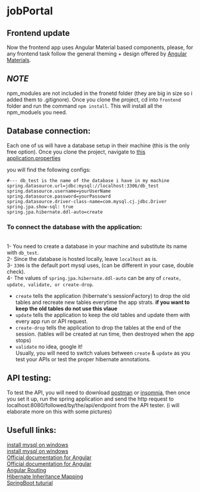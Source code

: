 # jobPortal

## **Frontend update** 
Now the frontend app uses Angular Material based components, please, for any frontend task follow the general theming + design offered by [Angular Materials](https://material.angular.io).

## *NOTE*
npm_modules are not included in the fronetd folder (they are big in size so i added them to .gitignore). Once you clone the project, cd into `frontend` folder and run the command `npm install`. This will install all the npm_moduels you need. 
## Database connection:

Each one of us will have a database setup in their machine (this is the only free option). 
Once you clone the project, navigate to [this application.properties](https://github.com/Yazeed1s/JobBoard/blob/main/backend/src/main/resources/application.properties)

you will find the following configs:
```
#--- db_test is the name of the database i have in my machine
spring.datasource.url=jdbc:mysql://localhost:3306/db_test 
spring.datasource.username=yourUserName
spring.datasource.password=yourPassowrd
spring.datasource.driver-class-name=com.mysql.cj.jdbc.Driver
spring.jpa.show-sql: true
spring.jpa.hibernate.ddl-auto=create 
```
### To connect the database with the application:
\
1- You need to create a database in your machine and substitute its name with `db_test`.
\
2- Since the database is hosted locally, leave `localhost` as is.
\
3- `3306` is the default port mysql uses, (can be different in your case, double check).
\
4- The values of `spring.jpa.hibernate.ddl-auto` can be any of `create, update, validate, or create-drop`. 

- `create` tells the application (hibernate's sessionFactory) to drop the old tables and recreate new tables everytime the app strats. **if you want to keep the old tables do not use this vlaue** 
- `update` tells the application to keep the old tables and update them with every app run or API request.
- `create-drop` tells the application to drop the tables at the end of the session. (tables will be created at run time, then destroyed when the app stops)
- `validate` no idea, google it!\
Usually, you will need to switch values between `create` & `update` as you test your APIs or test the proper hibernate annotations.


## API testing:  

To test the API, you will need to download [postman](https://www.postman.com/downloads/) or [insomnia](https://insomnia.rest), then once you set it up, run the spring application and send the http request to localhost:8080/followed/by/the/api/endpoint from the API tester. (i will elaborate more on this with some pictures)

## Usefull links:

[install mysql on windows](https://www.mysqltutorial.org/install-mysql)
\
[install mysql on windows](https://dev.mysql.com/doc/refman/8.0/en/windows-installation.html)
\
[Official documentation for Angular](https://angular.io/start)
\
[Official documentation for Angular](https://spring.io/guides)
\
[Angular Routing](https://angular.io/guide/routing-overview)
\
[Hibernate Inheritance Mapping](https://www.baeldung.com/hibernate-inheritance)
\
[SpringBoot tuturial](https://www.javatpoint.com/spring-boot-jpa)
